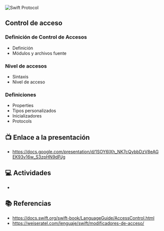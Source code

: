 ![Swift Protocol](https://raw.githubusercontent.com/wizelineacademy/BAZiOS12022/ab13a3c8c378dfbbb60860f19bf711b0f0dbb7d1/curso/semana_3/control-de-acceso/recursos/header.png)

Control de acceso
-

### Definición de Control de Accesos
* Definición
* Módulos y archivos fuente

### Nivel de accesos
* Sintaxis
* Nivel de acceso

### Definiciones
* Properties
* Tipos personalizados
* Inicializadores
* Protocols


## 📺 Enlace a la presentación 
* https://docs.google.com/presentation/d/1SOY6IXh_NK7cQybbDzV8eAGEK93v16w_S3zpHN9dPJg

## 💻 Actividades
* 


## 📚 Referencias
* https://docs.swift.org/swift-book/LanguageGuide/AccessControl.html
* https://weiseratel.com/lenguaje/swift/modificadores-de-acceso/
